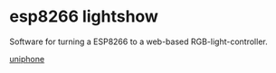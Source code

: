# esp8266 lightshow
Software for turning a ESP8266 to a web-based RGB-light-controller. 

[uniphone](https://github.com/sklf81/esp8266_lightshow/blob/main/uniphone.png)
